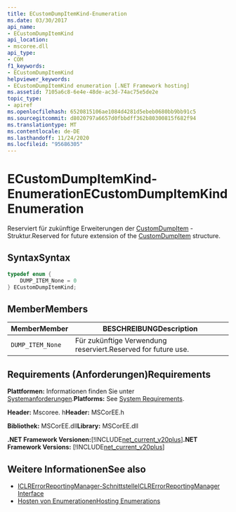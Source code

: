 ```yaml
---
title: ECustomDumpItemKind-Enumeration
ms.date: 03/30/2017
api_name:
- ECustomDumpItemKind
api_location:
- mscoree.dll
api_type:
- COM
f1_keywords:
- ECustomDumpItemKind
helpviewer_keywords:
- ECustomDumpItemKind enumeration [.NET Framework hosting]
ms.assetid: 7105a6c8-6e4e-48de-ac3d-74ac75e5de2e
topic_type:
- apiref
ms.openlocfilehash: 6520815106ae1084d4281d5ebeb0680bb9bb91c5
ms.sourcegitcommit: d8020797a6657d0fbbdff362b80300815f682f94
ms.translationtype: MT
ms.contentlocale: de-DE
ms.lasthandoff: 11/24/2020
ms.locfileid: "95686305"
---
```

# <a name="ecustomdumpitemkind-enumeration"></a><span data-ttu-id="b63c2-102">ECustomDumpItemKind-Enumeration</span><span class="sxs-lookup"><span data-stu-id="b63c2-102">ECustomDumpItemKind Enumeration</span></span>

<span data-ttu-id="b63c2-103">Reserviert für zukünftige Erweiterungen der [CustomDumpItem](customdumpitem-structure.md) -Struktur.</span><span class="sxs-lookup"><span data-stu-id="b63c2-103">Reserved for future extension of the [CustomDumpItem](customdumpitem-structure.md) structure.</span></span>  
  
## <a name="syntax"></a><span data-ttu-id="b63c2-104">Syntax</span><span class="sxs-lookup"><span data-stu-id="b63c2-104">Syntax</span></span>  
  
```cpp  
typedef enum {  
    DUMP_ITEM_None = 0  
} ECustomDumpItemKind;  
```  
  
## <a name="members"></a><span data-ttu-id="b63c2-105">Member</span><span class="sxs-lookup"><span data-stu-id="b63c2-105">Members</span></span>  
  
|<span data-ttu-id="b63c2-106">Member</span><span class="sxs-lookup"><span data-stu-id="b63c2-106">Member</span></span>|<span data-ttu-id="b63c2-107">BESCHREIBUNG</span><span class="sxs-lookup"><span data-stu-id="b63c2-107">Description</span></span>|  
|------------|-----------------|  
|`DUMP_ITEM_None`|<span data-ttu-id="b63c2-108">Für zukünftige Verwendung reserviert.</span><span class="sxs-lookup"><span data-stu-id="b63c2-108">Reserved for future use.</span></span>|  
  
## <a name="requirements"></a><span data-ttu-id="b63c2-109">Requirements (Anforderungen)</span><span class="sxs-lookup"><span data-stu-id="b63c2-109">Requirements</span></span>  

 <span data-ttu-id="b63c2-110">**Plattformen:** Informationen finden Sie unter [Systemanforderungen](../../get-started/system-requirements.md).</span><span class="sxs-lookup"><span data-stu-id="b63c2-110">**Platforms:** See [System Requirements](../../get-started/system-requirements.md).</span></span>  
  
 <span data-ttu-id="b63c2-111">**Header:** Mscoree. h</span><span class="sxs-lookup"><span data-stu-id="b63c2-111">**Header:** MSCorEE.h</span></span>  
  
 <span data-ttu-id="b63c2-112">**Bibliothek:** MSCorEE.dll</span><span class="sxs-lookup"><span data-stu-id="b63c2-112">**Library:** MSCorEE.dll</span></span>  
  
 <span data-ttu-id="b63c2-113">**.NET Framework Versionen:**[!INCLUDE[net_current_v20plus](../../../../includes/net-current-v20plus-md.md)]</span><span class="sxs-lookup"><span data-stu-id="b63c2-113">**.NET Framework Versions:** [!INCLUDE[net_current_v20plus](../../../../includes/net-current-v20plus-md.md)]</span></span>  
  
## <a name="see-also"></a><span data-ttu-id="b63c2-114">Weitere Informationen</span><span class="sxs-lookup"><span data-stu-id="b63c2-114">See also</span></span>

- [<span data-ttu-id="b63c2-115">ICLRErrorReportingManager-Schnittstelle</span><span class="sxs-lookup"><span data-stu-id="b63c2-115">ICLRErrorReportingManager Interface</span></span>](iclrerrorreportingmanager-interface.md)
- [<span data-ttu-id="b63c2-116">Hosten von Enumerationen</span><span class="sxs-lookup"><span data-stu-id="b63c2-116">Hosting Enumerations</span></span>](hosting-enumerations.md)
